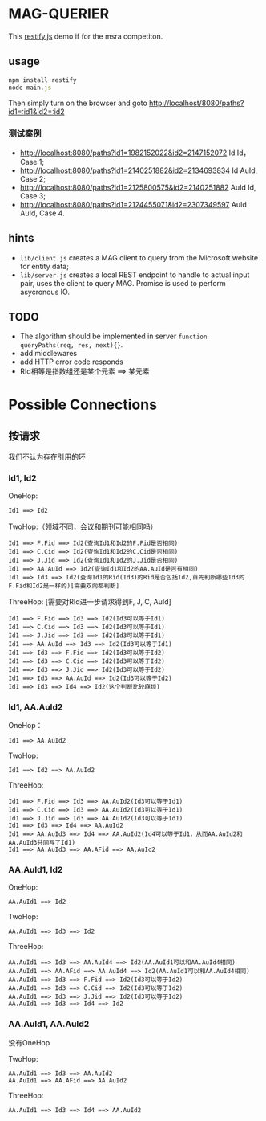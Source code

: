 # MAG-QUERIER

This [restify.js](http://restify.com/) demo if for the msra competiton.

## usage
```javascript
npm install restify
node main.js
```

Then simply turn on the browser and goto <http://localhost/8080/paths?id1=:id1&id2=:id2>

### 测试案例

- <http://localhost:8080/paths?id1=1982152022&id2=2147152072> Id Id，Case 1;
- <http://localhost:8080/paths?id1=2140251882&id2=2134693834> Id AuId, Case 2;
- <http://localhost:8080/paths?id1=2125800575&id2=2140251882> AuId Id, Case 3;
- <http://localhost:8080/paths?id1=2124455071&id2=2307349597> AuId AuId, Case 4.

## hints
- `lib/client.js` creates a MAG client to query from the Microsoft website for entity data;
- `lib/server.js` creates a local REST endpoint to handle to actual input pair, uses the client to query MAG. Promise is used to perform asycronous IO.

## TODO
- The algorithm should be implemented in server `function queryPaths(req, res, next){}`.
- add middlewares
- add HTTP error code responds
- RId相等是指数组还是某个元素 ==> 某元素

# Possible Connections

## 按请求
我们不认为存在引用的环

### Id1, Id2
OneHop:

```
Id1 ==> Id2
```

TwoHop:（领域不同，会议和期刊可能相同吗）

```
Id1 ==> F.Fid ==> Id2(查询Id1和Id2的F.Fid是否相同)
Id1 ==> C.Cid ==> Id2(查询Id1和Id2的C.Cid是否相同)
Id1 ==> J.Jid ==> Id2(查询Id1和Id2的J.Jid是否相同)
Id1 ==> AA.AuId ==> Id2(查询Id1和Id2的AA.AuId是否有相同)
Id1 ==> Id3 ==> Id2(查询Id1的Rid(Id3)的Rid是否包括Id2,首先判断哪些Id3的F.Fid和Id2是一样的)[需要双向都判断]
```

ThreeHop: [需要对RId进一步请求得到F, J, C, AuId]

```
Id1 ==> F.Fid ==> Id3 ==> Id2(Id3可以等于Id1)
Id1 ==> C.Cid ==> Id3 ==> Id2(Id3可以等于Id1)
Id1 ==> J.Jid ==> Id3 ==> Id2(Id3可以等于Id1)
Id1 ==> AA.AuId ==> Id3 ==> Id2(Id3可以等于Id1)
Id1 ==> Id3 ==> F.Fid ==> Id2(Id3可以等于Id2)
Id1 ==> Id3 ==> C.Cid ==> Id2(Id3可以等于Id2)
Id1 ==> Id3 ==> J.Jid ==> Id2(Id3可以等于Id2)
Id1 ==> Id3 ==> AA.AuId ==> Id2(Id3可以等于Id2)
Id1 ==> Id3 ==> Id4 ==> Id2(这个判断比较麻烦)
```

### Id1, AA.AuId2

OneHop：

```
Id1 ==> AA.AuId2
```

TwoHop:

```
Id1 ==> Id2 ==> AA.AuId2
```

ThreeHop:

```
Id1 ==> F.Fid ==> Id3 ==> AA.AuId2(Id3可以等于Id1)
Id1 ==> C.Cid ==> Id3 ==> AA.AuId2(Id3可以等于Id1)
Id1 ==> J.Jid ==> Id3 ==> AA.AuId2(Id3可以等于Id1)
Id1 ==> Id3 ==> Id4 ==> AA.AuId2
Id1 ==> AA.AuId3 ==> Id4 ==> AA.AuId2(Id4可以等于Id1，从而AA.AuId2和AA.AuId3共同写了Id1)
Id1 ==> AA.AuId3 ==> AA.AFid ==> AA.AuId2
```

### AA.AuId1, Id2

OneHop:

```
AA.AuId1 ==> Id2
```

TwoHop:

```
AA.AuId1 ==> Id3 ==> Id2
```

ThreeHop:

```
AA.AuId1 ==> Id3 ==> AA.AuId4 ==> Id2(AA.AuId1可以和AA.AuId4相同)
AA.AuId1 ==> AA.AFid ==> AA.AuId4 ==> Id2(AA.AuId1可以和AA.AuId4相同)
AA.AuId1 ==> Id3 ==> F.Fid ==> Id2(Id3可以等于Id2)
AA.AuId1 ==> Id3 ==> C.Cid ==> Id2(Id3可以等于Id2)
AA.AuId1 ==> Id3 ==> J.Jid ==> Id2(Id3可以等于Id2)
AA.AuId1 ==> Id3 ==> Id4 ==> Id2 
```

### AA.AuId1, AA.AuId2

没有OneHop

TwoHop:

```
AA.AuId1 ==> Id3 ==> AA.AuId2
AA.AuId1 ==> AA.AFid ==> AA.AuId2
```

ThreeHop:

```
AA.AuId1 ==> Id3 ==> Id4 ==> AA.AuId2
```

